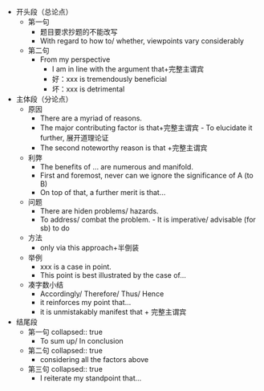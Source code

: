 - 开头段（总论点）
	- 第一句
		- 题目要求抄题的不能改写
		- With regard to how to/ whether, viewpoints vary considerably
	- 第二句
		- From my perspective
			- I am in line with the argument that+完整主谓宾
			- 好：xxx is tremendously beneficial
			- 坏：xxx is detrimental
- 主体段（分论点）
	- 原因
		- There are a myriad of reasons.
		- The major contributing factor is that+完整主谓宾 - To elucidate it further, 展开道理论证
		- The second noteworthy reason is that +完整主谓宾
	- 利弊
		- The benefits of ... are numerous and manifold.
		- First and foremost, never can we ignore the significance of A (to B)
		- On top of that, a further merit is that...
	- 问题
		- There are hiden problems/ hazards.
		- To address/ combat the problem. - It is imperative/ advisable (for sb) to do
	- 方法
		- only via this approach+半倒装
	- 举例
		- xxx is a case in point.
		- This point is best illustrated by the case of...
	- 凑字数小结
		- Accordingly/ Therefore/ Thus/ Hence
		- it reinforces my point that...
		- it is unmistakably manifest that + 完整主谓宾
- 结尾段
	- 第一句
	  collapsed:: true
		- To sum up/ In conclusion
	- 第二句
	  collapsed:: true
		- considering all the factors above
	- 第三句
	  collapsed:: true
		- I reiterate my standpoint that...